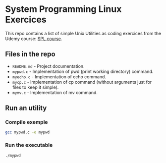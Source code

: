 # System Programming Linux Exercices
This repo contains a list of simple Unix Utilities as coding exercices from the Udemy course: [SPL course](https://www.udemy.com/course/spl01-system-programming-in-linux).

## Files in the repo
- `README.md` - Project documentation.
- `mypwd.c` - Implementation of pwd (print working directory) command.
- `myecho.c` - Implementation of echo command.
- `mycp.c` - Implementation of cp command (without arguments just for files to keep it simple).
- `mymv.c` - Implementation of mv command.

## Run an utility
### Compile exemple
```bash
gcc mypwd.c -o mypwd
```

### Run the executable
```bash
./mypwd
```


